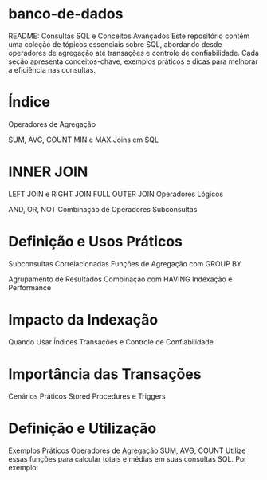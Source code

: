  # banco-de-dados


README: Consultas SQL e Conceitos Avançados
Este repositório contém uma coleção de tópicos essenciais sobre SQL, abordando desde operadores de agregação até transações e controle de confiabilidade. Cada seção apresenta conceitos-chave, exemplos práticos e dicas para melhorar a eficiência nas consultas.

# Índice
Operadores de Agregação

SUM, AVG, COUNT
MIN e MAX
Joins em SQL

# INNER JOIN
LEFT JOIN e RIGHT JOIN
FULL OUTER JOIN
Operadores Lógicos

AND, OR, NOT
Combinação de Operadores
Subconsultas

# Definição e Usos Práticos
Subconsultas Correlacionadas
Funções de Agregação com GROUP BY

 Agrupamento de Resultados
Combinação com HAVING
Indexação e Performance

# Impacto da Indexação
Quando Usar Índices
Transações e Controle de Confiabilidade

# Importância das Transações
Cenários Práticos
Stored Procedures e Triggers

# Definição e Utilização
Exemplos Práticos
Operadores de Agregação
SUM, AVG, COUNT
Utilize essas funções para calcular totais e médias em suas consultas SQL. Por exemplo:


